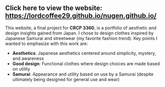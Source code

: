## Click here to view the website: https://lordcoffee29.github.io/nugen.github.io/

This website, a final project for **CRCP 3360**, is a portfolio of aesthetic and design insights gained from Japan. I chose to design clothes inspired by Japanese Samurai and streetwear (my favorite fashion trend). Key points I wanted to emphasize with this work are:

- **Aesthetics**: Japanese aesthetics centered around simplicity, mystery, and awareness  
- **Good design**: Functional clothes where design choices are made based on utility  
- **Samurai**: Appearance and utility based on use by a Samurai (despite ultimately being designed for general use and wear)
